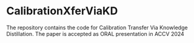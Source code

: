 # CalibrationXferViaKD
The repository contains the code for Calibration Transfer Via Knowledge Distillation. The paper is accepted as ORAL presentation in ACCV 2024
